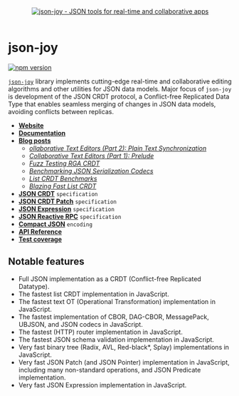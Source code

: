 <div align="center">
  <br />
  <br />
  <a href="https://jsonjoy.com">
      <img src="https://appsets.jsonjoy.com/branding/avatars/avatar-256x256-fitted.svg" alt="json-joy - JSON tools for real-time and collaborative apps" target="_blank" />
  </a>
  <br />
  <br />
</div>

# json-joy

[![npm version](https://badge.fury.io/js/json-joy.svg)](https://badge.fury.io/js/json-joy)

[`json-joy`][json-joy] library implements cutting-edge real-time and
collaborative editing algorithms and other utilities for JSON data models.
Major focus of `json-joy` is development of the JSON CRDT protocol, a
Conflict-free Replicated Data Type that enables seamless
merging of changes in JSON data models, avoiding conflicts between replicas.

- [**Website**](https://jsonjoy.com)
- [**Documentation**](https://jsonjoy.com/libs/json-joy-js)
- [**Blog posts**](https://jsonjoy.com/blog)
  - [_ollaborative Text Editors (Part 2): Plain Text Synchronization_](https://jsonjoy.com/blog/collaborative-text-sync-plain-text)
  - [_Collaborative Text Editors (Part 1): Prelude_](https://jsonjoy.com/blog/collaborative-text-sync-prelude)
  - [_Fuzz Testing RGA CRDT_](https://jsonjoy.com/blog/fuzz-testing-rga-crdt)
  - [_Benchmarking JSON Serialization Codecs_](https://jsonjoy.com/blog/json-codec-benchmarks)
  - [_List CRDT Benchmarks_](https://jsonjoy.com/blog/list-crdt-benchmarks)
  - [_Blazing Fast List CRDT_](https://jsonjoy.com/blog/performant-rga-list-crdt-algorithm)
- [**JSON CRDT**](https://jsonjoy.com/specs/json-crdt) `specification`
- [**JSON CRDT Patch**](https://jsonjoy.com/specs/json-crdt-patch) `specification`
- [**JSON Expression**](https://jsonjoy.com/specs/json-expression) `specification`
- [**JSON Reactive RPC**](https://jsonjoy.com/specs/json-rx) `specification`
- [**Compact JSON**](https://jsonjoy.com/specs/compact-json) `encoding`
- [**API Reference**](https://streamich.github.io/json-joy/)
- [**Test coverage**](https://streamich.github.io/json-joy/coverage/lcov-report/)

## Notable features

- Full JSON implementation as a CRDT (Conflict-free Replicated Datatype).
- The fastest list CRDT implementation in JavaScript.
- The fastest text OT (Operational Transformation) implementation in JavaScript.
- The fastest implementation of CBOR, DAG-CBOR, MessagePack, UBJSON, and JSON codecs in JavaScript.
- The fastest (HTTP) router implementation in JavaScript.
- The fastest JSON schema validation implementation in JavaScript.
- Very fast binary tree (Radix, AVL, Red-black\*, Splay) implementations in JavaScript.
- Very fast JSON Patch (and JSON Pointer) implementation in JavaScript, including many non-standard operations, and JSON Predicate implementation.
- Very fast JSON Expression implementation in JavaScript.

[json-joy]: https://jsonjoy.com
